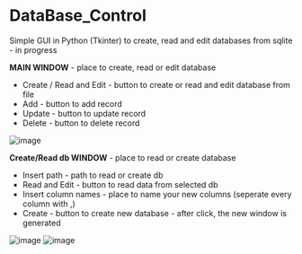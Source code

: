 # DataBase_Control
Simple GUI in Python (Tkinter) to create, read and edit databases from sqlite - in progress

**MAIN WINDOW** - place to create, read or edit database
* Create / Read and Edit - button to create or read and edit database from file
* Add - button to add record 
* Update - button to update record
* Delete - button to delete record

![image](https://user-images.githubusercontent.com/99027230/190415189-d1190897-a79a-4626-814b-e4c240e82140.png)

**Create/Read db WINDOW** - place to read or create database
* Insert path - path to read or create db
* Read and Edit - button to read data from selected db
* Insert column names - place to name your new columns (seperate every column with ,)
* Create - button to create new database - after click, the new window is generated

![image](https://user-images.githubusercontent.com/99027230/190418124-19be0eb1-ea52-48a2-ad6c-bad323f89dc4.png)
![image](https://user-images.githubusercontent.com/99027230/190418631-7cc2bd6a-46d4-4959-8874-f3084d55c7d6.png)

